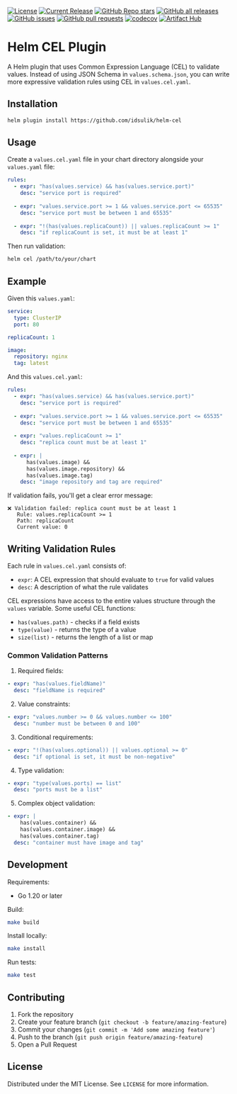 [![License](https://img.shields.io/github/license/idsulik/helm-cel.svg)](https://github.com/idsulik/helm-cel/blob/main/LICENSE)
[![Current Release](https://img.shields.io/github/release/idsulik/helm-cel.svg?logo=github)](https://github.com/idsulik/helm-cel/releases/latest)
[![GitHub Repo stars](https://img.shields.io/github/stars/idsulik/helm-cel?style=flat&logo=github)](https://github.com/idsulik/helm-cel/stargazers)
[![GitHub all releases](https://img.shields.io/github/downloads/idsulik/helm-cel/total?logo=github)](https://github.com/idsulik/helm-cel/releases/latest)
[![GitHub issues](https://img.shields.io/github/issues/idsulik/helm-cel.svg)](https://github.com/idsulik/helm-cel/issues)
[![GitHub pull requests](https://img.shields.io/github/issues-pr/idsulik/helm-cel.svg)](https://github.com/idsulik/helm-cel/pulls)
[![codecov](https://codecov.io/gh/idsulik/helm-cel/branch/main/graph/badge.svg?token=4qAukyB2yX)](https://codecov.io/gh/idsulik/helm-cel)
[![Artifact Hub](https://img.shields.io/endpoint?url=https://artifacthub.io/badge/repository/cel)](https://artifacthub.io/packages/helm-plugin/cel/cel)
# Helm CEL Plugin

A Helm plugin that uses Common Expression Language (CEL) to validate values. Instead of using JSON Schema in `values.schema.json`, you can write more expressive validation rules using CEL in `values.cel.yaml`.

## Installation

```bash
helm plugin install https://github.com/idsulik/helm-cel
```

## Usage

Create a `values.cel.yaml` file in your chart directory alongside your `values.yaml` file:

```yaml
rules:
  - expr: "has(values.service) && has(values.service.port)"
    desc: "service port is required"
  
  - expr: "values.service.port >= 1 && values.service.port <= 65535"
    desc: "service port must be between 1 and 65535"
  
  - expr: "!(has(values.replicaCount)) || values.replicaCount >= 1"
    desc: "if replicaCount is set, it must be at least 1"
```

Then run validation:

```bash
helm cel /path/to/your/chart
```

## Example

Given this `values.yaml`:

```yaml
service:
  type: ClusterIP
  port: 80

replicaCount: 1

image:
  repository: nginx
  tag: latest
```

And this `values.cel.yaml`:

```yaml
rules:
  - expr: "has(values.service) && has(values.service.port)"
    desc: "service port is required"
  
  - expr: "values.service.port >= 1 && values.service.port <= 65535"
    desc: "service port must be between 1 and 65535"
  
  - expr: "values.replicaCount >= 1"
    desc: "replica count must be at least 1"
  
  - expr: |
      has(values.image) && 
      has(values.image.repository) && 
      has(values.image.tag)
    desc: "image repository and tag are required"
```

If validation fails, you'll get a clear error message:

```
❌ Validation failed: replica count must be at least 1
   Rule: values.replicaCount >= 1
   Path: replicaCount
   Current value: 0
```

## Writing Validation Rules

Each rule in `values.cel.yaml` consists of:
- `expr`: A CEL expression that should evaluate to `true` for valid values
- `desc`: A description of what the rule validates

CEL expressions have access to the entire values structure through the `values` variable. Some useful CEL functions:

- `has(values.path)` - checks if a field exists
- `type(value)` - returns the type of a value
- `size(list)` - returns the length of a list or map

### Common Validation Patterns

1. Required fields:
```yaml
- expr: "has(values.fieldName)"
  desc: "fieldName is required"
```

2. Value constraints:
```yaml
- expr: "values.number >= 0 && values.number <= 100"
  desc: "number must be between 0 and 100"
```

3. Conditional requirements:
```yaml
- expr: "!(has(values.optional)) || values.optional >= 0"
  desc: "if optional is set, it must be non-negative"
```

4. Type validation:
```yaml
- expr: "type(values.ports) == list"
  desc: "ports must be a list"
```

5. Complex object validation:
```yaml
- expr: |
    has(values.container) && 
    has(values.container.image) && 
    has(values.container.tag)
  desc: "container must have image and tag"
```

## Development

Requirements:
- Go 1.20 or later

Build:
```bash
make build
```

Install locally:
```bash
make install
```

Run tests:
```bash
make test
```

## Contributing

1. Fork the repository
2. Create your feature branch (`git checkout -b feature/amazing-feature`)
3. Commit your changes (`git commit -m 'Add some amazing feature'`)
4. Push to the branch (`git push origin feature/amazing-feature`)
5. Open a Pull Request

## License

Distributed under the MIT License. See `LICENSE` for more information.
